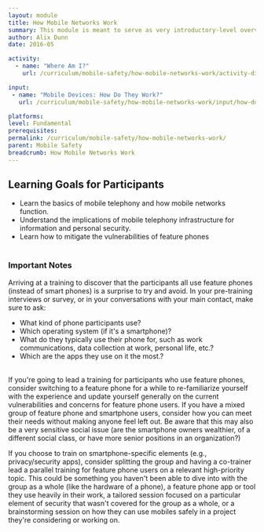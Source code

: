 ```yaml
---
layout: module
title: How Mobile Networks Work
summary: This module is meant to serve as very introductory-level overview of how mobile devices function using mobile telephony networks. While certain feature-based strategies and solutions for safety and privacy will be discussed, this is largely to set the stage for then moving onward to more advanced topics of mobile security. Covered here are the fundamentals of all mobile phones and devices, for when a trainer is leading a training for participants who do not have smartphones - it does not go in depth on smartphone-specific concerns and apps.
author: Alix Dunn
date: 2016-05

activity:
  - name: "Where Am I?"
    url: /curriculum/mobile-safety/how-mobile-networks-work/activity-discussion/where-am-i/

input:
 - name: "Mobile Devices: How Do They Work?"
   url: /curriculum/mobile-safety/how-mobile-networks-work/input/how-do-mobile-devices-work/

platforms:
level: Fundamental
prerequisites:
permalink: /curriculum/mobile-safety/how-mobile-networks-work/
parent: Mobile Safety
breadcrumb: How Mobile Networks Work
---
```

## Learning Goals for Participants
- Learn the basics of mobile telephony and how mobile networks function.
- Understand the implications of mobile telephony infrastructure for information and personal security.
- Learn how to mitigate the vulnerabilities of feature phones
<br><br>

### Important Notes
Arriving at a training to discover that the participants all use feature phones (instead of smart phones) is a surprise to try and avoid. In your pre-training interviews or survey, or in your conversations with your main contact, make sure to ask: 
  - What kind of phone participants use? 
  - Which operating system (if it's a smartphone)? 
  - What do they typically use their phone for, such as work communications, data collection at work, personal life, etc.? 
  - Which are the apps they use on it the most.?
<br><br>

If you're going to lead a training for participants who use feature phones, consider switching to a feature phone for a while to re-familiarize yourself with the experience and update yourself generally on the current vulnerabilities and concerns for feature phone users. If you have a mixed group of feature phone and smartphone users, consider how you can meet their needs without making anyone feel left out. Be aware that this may also be a very sensitive social issue (are the smartphone owners wealthier, of a different social class, or have more senior positions in an organization?)

If you choose to train on smartphone-specific elements (e.g., privacy/security apps), consider splitting the group and having a co-trainer lead a parallel training for feature phone users on a relevant high-priority topic. This could be something you haven't been able to dive into with the group as a whole (like the hardware of a phone), a feature phone app or tool they use heavily in their work, a tailored session focused on a particular element of security that wasn't covered for the group as a whole, or a brainstorming session on how they can use mobiles safely in a project they're considering or working on.

